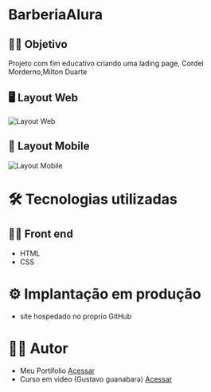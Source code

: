 # BarberiaAlura 

## 👨‍🔬 Objetivo
Projeto com fim educativo criando uma lading page, Cordel Morderno,Milton Duarte

## 🖥 Layout Web
![Layout Web](https://user-images.githubusercontent.com/93354240/224363383-2a8dea84-58ae-443e-90d7-cdb9715d1ee9.png)

## 📱 Layout Mobile
![Layout Mobile](https://user-images.githubusercontent.com/93354240/224363383-2a8dea84-58ae-443e-90d7-cdb9715d1ee9.png)

# 🛠 Tecnologias utilizadas
## 👩‍💻 Front end

- HTML
- CSS

# ⚙ Implantação em produção
- site hospedado no proprio GitHub

# 🙋‍♂️ Autor
- Meu Portifolio <a href="https://murilobovati.github.io/portfolio/">Acessar</a>
- Curso em video (Gustavo guanabara) <a href="https://www.youtube.com/@CursoemVideo">Acessar</a>
